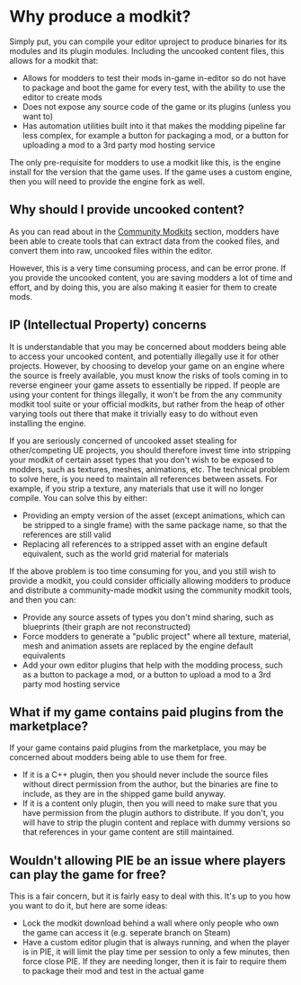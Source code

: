 # Why produce a modkit?

Simply put, you can compile your editor uproject to produce binaries for its modules and its plugin modules. Including the uncooked content files, this allows for a modkit that:
- Allows for modders to test their mods in-game in-editor so do not have to package and boot the game for every test, with the ability to use the editor to create mods
- Does not expose any source code of the game or its plugins (unless you want to)
- Has automation utilities built into it that makes the modding pipeline far less complex, for example a button for packaging a mod, or a button for uploading a mod to a 3rd party mod hosting service

The only pre-requisite for modders to use a modkit like this, is the engine install for the version that the game uses. If the game uses a custom engine, then you will need to provide the engine fork as well.

## Why should I provide uncooked content?

As you can read about in the [Community Modkits](../CommunityModkits.md) section, modders have been able to create tools that can extract data from the cooked files, and convert them into raw, uncooked files within the editor. 

However, this is a very time consuming process, and can be error prone. If you provide the uncooked content, you are saving modders a lot of time and effort, and by doing this, you are also making it easier for them to create mods.

## IP (Intellectual Property) concerns

It is understandable that you may be concerned about modders being able to access your uncooked content, and potentially illegally use it for other projects. However, by choosing to develop your game on an engine where the source is freely available, you must know the risks of tools coming in to reverse engineer your game assets to essentially be ripped. If people are using your content for things illegally, it won't be from the any community modkit tool suite or your official modkits, but rather from the heap of other varying tools out there that make it trivially easy to do without even installing the engine. 

If you are seriously concerned of uncooked asset stealing for other/competing UE projects, you should therefore invest time into stripping your modkit of certain asset types that you don't wish to be exposed to modders, such as textures, meshes, animations, etc. The technical problem to solve here, is you need to maintain all references between assets. For example, if you strip a texture, any materials that use it will no longer compile. You can solve this by either:
- Providing an empty version of the asset (except animations, which can be stripped to a single frame) with the same package name, so that the references are still valid
- Replacing all references to a stripped asset with an engine default equivalent, such as the world grid material for materials 

If the above problem is too time consuming for you, and you still wish to provide a modkit, you could consider officially allowing modders to produce and distribute a community-made modkit using the community modkit tools, and then you can:
- Provide any source assets of types you don't mind sharing, such as blueprints (their graph are not reconstructed)
- Force modders to generate a "public project" where all texture, material, mesh and animation assets are replaced by the engine default equivalents
- Add your own editor plugins that help with the modding process, such as a button to package a mod, or a button to upload a mod to a 3rd party mod hosting service

## What if my game contains paid plugins from the marketplace?

If your game contains paid plugins from the marketplace, you may be concerned about modders being able to use them for free. 

- If it is a C++ plugin, then you should never include the source files without direct permission from the author, but the binaries are fine to include, as they are in the shipped game build anyway. 
- If it is a content only plugin, then you will need to make sure that you have permission from the plugin authors to distribute. If you don't, you will have to strip the plugin content and replace with dummy versions so that references in your game content are still maintained.

## Wouldn't allowing PIE be an issue where players can play the game for free?

This is a fair concern, but it is fairly easy to deal with this. It's up to you how you want to do it, but here are some ideas:
- Lock the modkit download behind a wall where only people who own the game can access it (e.g. seperate branch on Steam)
- Have a custom editor plugin that is always running, and when the player is in PIE, it will limit the play time per session to only a few minutes, then force close PIE. If they are needing longer, then it is fair to require them to package their mod and test in the actual game